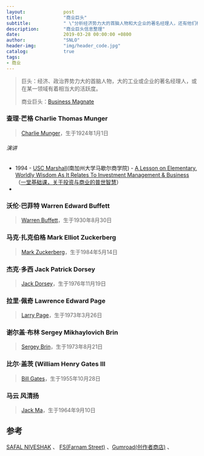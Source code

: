 ```yaml
---
layout:              post
title:               "商业巨头"
subtitle:            " \"分析经济势力大的首脑人物和大企业的著名经理人，还有他们相关的信息统计整理。\""
description:	     "商业巨头信息整理"
date:                2019-03-28 00:00:00 +0800
author:              "SNLO"
header-img:          "img/header_code.jpg"
catalog:             true
tags:
- 商业
---
```


> 巨头：经济、政治界势力大的首脑人物，大的工业或企业的著名经理人，或在某一领域有着相当大的活跃度。
>
> 商业巨头：<a href= "https://en.wikipedia.org/wiki/Business_magnate" target="_blank">Business Magnate</a>

### 查理·芒格	Charlie Thomas Munger

> <a href= "https://en.wikipedia.org/wiki/Charlie_Munger" target="_blank">Charlie Munger</a>，生于1924年1月1日

###### 演讲

- 1994 - <a href= "https://www.marshall.usc.edu/" target="_blank">USC Marshall</a>(南加州大学马歇尔商学院) - <a href= "https://snlo.app/resources/Lesson-on-Elementary-Worldly-Wisdom-Charlie-Munger.pdf" target="_blank">A Lesson on Elementary, Worldly
  Wisdom As It Relates To Investment Management &
  Business</a> （<a href= "https://www.daocaorenshuwu.com/book/qiongchalibaodian/1379962.html" target="_blank">一堂基础课，关于投资与商业的普世智慧</a>）
- 

### 沃伦·巴菲特	Warren Edward Buffett

> <a href= "<https://en.wikipedia.org/wiki/Warren_Buffett>" target="_blank">Warren Buffett</a>，生于1930年8月30日

### 马克·扎克伯格	Mark Elliot Zuckerberg

> <a href= "<https://en.wikipedia.org/wiki/Mark_Zuckerberg>" target="_blank">Mark Zuckerberg</a>，生于1984年5月14日

### 杰克·多西	Jack Patrick Dorsey

> <a href= "<https://en.wikipedia.org/wiki/Jack_Dorsey>" target="_blank">Jack Dorsey</a>，生于1976年11月19日

### 拉里·佩奇	Lawrence Edward Page

> <a href= "https://en.wikipedia.org/wiki/Larry_Page" target="_blank">Larry Page</a>，生于1973年3月26日

### 谢尔盖·布林	Sergey Mikhaylovich Brin

> <a href= "https://en.wikipedia.org/wiki/Sergey_Brin" target="_blank">Sergey Brin</a>，生于1973年8月21日

### 比尔·盖茨	(William Henry Gates III

> <a href= "<https://en.wikipedia.org/wiki/Bill_Gates>" target="_blank">Bill Gates</a>，生于1955年10月28日

### 马云	风清扬

> <a href= "[https://zh.wikipedia.org/wiki/%E9%A9%AC%E4%BA%91](https://zh.wikipedia.org/wiki/马云)" target="_blank">Jack Ma</a>，生于1964年9月10日

## 参考

<a href= "https://www.safalniveshak.com/" target="_blank">SAFAL NIVESHAK</a> 、 <a href= "https://fs.blog/" target="_blank">FS(Farnam Street)</a> 、<a href= "https://gumroad.com/" target="_blank">Gumroad(创作者商店)</a> 、

